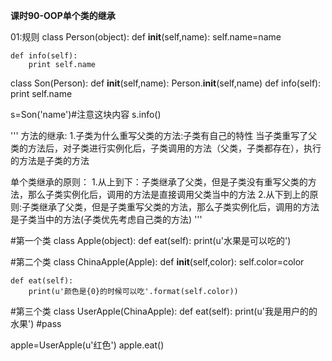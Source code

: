 **课时90-OOP单个类的继承**


01:规则
 class Person(object):
	def __init__(self,name):
		self.name=name

	def info(self):
 		print self.name

 class Son(Person):
     def __init__(self,name):
	     Person.__init__(self,name)
	def info(self):
 		print self.name

s=Son('name')#注意这块内容
s.info()

'''
方法的继承:
1.子类为什么重写父类的方法:子类有自己的特性
当子类重写了父类的方法后，对子类进行实例化后，子类调用的方法（父类，子类都存在），执行的方法是子类的方法

单个类继承的原则：
1.从上到下：子类继承了父类，但是子类没有重写父类的方法，那么子类实例化后，调用的方法是直接调用父类当中的方法
2.从下到上的原则:子类继承了父类，但是子类重写父类的方法，那么子类实例化后，调用的方法是子类当中的方法(子类优先考虑自己类的方法)
'''

#第一个类
class Apple(object):
	def eat(self):
		print(u'水果是可以吃的')

#第二个类
class ChinaApple(Apple):
	def __init__(self,color):
		self.color=color

	def eat(self):
		print(u'颜色是{0}的时候可以吃'.format(self.color))

#第三个类
class UserApple(ChinaApple):
	def eat(self):
		print(u'我是用户的的水果')
	#pass

apple=UserApple(u'红色')
apple.eat()

